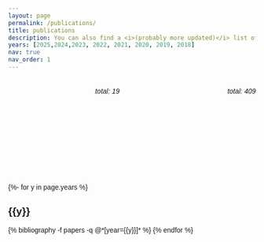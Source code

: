 ```yaml
---
layout: page
permalink: /publications/
title: publications
description: You can also find a <i>(probably more updated)</i> list of my publications in my <a href='https://scholar.google.com/citations?user=NYOBdJQAAAAJ&hl=en'> <b><u>Google Scholar</b></u></a> 
years: [2025,2024,2023, 2022, 2021, 2020, 2019, 2018]
nav: true
nav_order: 1
---
```


<html lang="en">
<head>
  <meta charset="UTF-8">
  <script src="https://cdn.jsdelivr.net/npm/chart.js"></script>
  <style>
    body {
      font-family: Arial, sans-serif;
      padding: 20px;
    }
    .chart-container {
      display: flex;
      justify-content: space-between;
      gap: 40px;
      height: 200px;
    }
    .chart-box {
      width: 45%;
    }
  </style>

</head>
<body>

  <div class="chart-container">
    <div class="chart-box">
      <h6 align="right">total: 19 </h6>
      <canvas id="papersChart"></canvas>
    </div>
    <div class="chart-box">
      <h6 align="right">total: 409</h6>
      <canvas id="citationsChart"></canvas>
    </div>
  </div>

<script>
  const data = [
    { year: 2018, papers: 1, citations: 4 },
    { year: 2019, papers: 2, citations: 6 },
    { year: 2020, papers: 1, citations: 18 },
    { year: 2021, papers: 2, citations: 27 },
    { year: 2022, papers: 5, citations: 73 },
    { year: 2023, papers: 1, citations: 112 },
    { year: 2024, papers: 7, citations: 167 }
  ];
  const labels = data.map(entry => entry.year);
  const papersData = data.map(entry => entry.papers);
  const citationsData = data.map(entry => entry.citations);
  let papersChart, citationsChart;
  
  function getFontColor() {
    const theme = localStorage.getItem("theme") || "light";
    return (theme === "dark") ? "#ffffff" : "#000000";
  }
  
  function commonOptions(yAxisTitle, fontColor) {
    return {
      responsive: true,
      plugins: {
        legend: {
          display: false
        }
      },
      scales: {
        x: {
          ticks: {
            color: fontColor
          }
        },
        y: {
          beginAtZero: true,
          title: {
            display: true,
            text: yAxisTitle,
            color: fontColor
          },
          ticks: {
            color: fontColor
          }
        }
      }
    };
  }
  
  function updateChartColors() {
    const fontColor = getFontColor();
    
    if (papersChart) {
      // Update the options
      papersChart.options.scales.x.ticks.color = fontColor;
      papersChart.options.scales.y.ticks.color = fontColor;
      papersChart.options.scales.y.title.color = fontColor;
      // Force update
      papersChart.update('active');
    }
    
    if (citationsChart) {
      // Update the options
      citationsChart.options.scales.x.ticks.color = fontColor;
      citationsChart.options.scales.y.ticks.color = fontColor;
      citationsChart.options.scales.y.title.color = fontColor;
      // Force update
      citationsChart.update('active');
    }
  }
  
  function renderCharts() {
    const fontColor = getFontColor();
    
    if (papersChart) papersChart.destroy();
    if (citationsChart) citationsChart.destroy();
    
    papersChart = new Chart(document.getElementById('papersChart'), {
      type: 'bar',
      data: {
        labels: labels,
        datasets: [{
          data: papersData,
          backgroundColor: 'rgba(54, 162, 235, 0.6)',
          borderColor: 'rgba(54, 162, 235, 1)',
          borderWidth: 1
        }]
      },
      options: commonOptions('Papers Published', fontColor)
    });
    
    citationsChart = new Chart(document.getElementById('citationsChart'), {
      type: 'line',
      data: {
        labels: labels,
        datasets: [{
          data: citationsData,
          fill: false,
          borderColor: 'rgba(255, 99, 132, 1)',
          backgroundColor: 'rgba(255, 99, 132, 0.2)',
          tension: 0.3
        }]
      },
      options: commonOptions('Citations', fontColor)
    });
  }
  
  // Initial render
  renderCharts();
  
  // Watch for theme change - try updating colors instead of full re-render
  const observer = new MutationObserver(() => {
    // Try updating colors first
    setTimeout(() => {
      updateChartColors();
    }, 50);
    
    // Fallback: if colors don't update properly, fall back to your reload method
    setTimeout(() => {
      const currentColor = getFontColor();
      const actualColor = papersChart?.options?.scales?.x?.ticks?.color;
      
      // If colors don't match, something went wrong, use your reload method
      if (actualColor && actualColor !== currentColor) {
        console.log('Color update failed, falling back to reload');
        if (papersChart) papersChart.destroy();
        if (citationsChart) citationsChart.destroy();
        setTimeout(() => { location.reload(); }, 100);
      }
    }, 200);
  });
  
  observer.observe(document.documentElement, { 
    attributes: true, 
    attributeFilter: ['data-theme'] 
  });
</script>

</body>
</html>

<!-- _pages/publications.md -->
<div class="publications">

{%- for y in page.years %}
  <h2 class="year">{{y}}</h2>
  {% bibliography -f papers -q @*[year={{y}}]* %}
{% endfor %}

</div>

